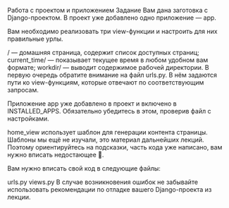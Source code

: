 Работа с проектом и приложением
Задание
Вам дана заготовка с Django-проектом. В проект уже добавлено одно приложение — app.

Вам необходимо реализовать три view-функции и настроить для них правильные урлы.

/ — домашняя страница, содержит список доступных страниц;
current_time/ — показывает текущее время в любом удобном вам формате;
workdir/ — выводит содержимое рабочей директории.
В первую очередь обратите внимание на файл urls.py. В нём задаются пути ко view-функциям, которые отвечают по соответствующим запросам.

Приложение app уже добавлено в проект и включено в INSTALLED_APPS. Обязательно убедитесь в этом, проверив файл с настройками.

home_view использует шаблон для генерации контента страницы. Шаблоны мы ещё не изучали, это материал дальнейших лекций. Поэтому ориентируйтесь на подсказки, часть кода уже написано, вам нужно вписать недостающее 🙂.

Вам нужно вписать свой код в следующие файлы:

urls.py
views.py
В случае возникновения ошибок не забывайте использовать рекомендации по отладке вашего Django-проекта из лекции.